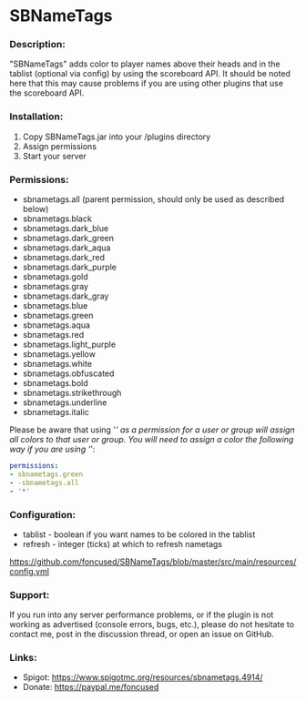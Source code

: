 # SBNameTags

### Description:
"SBNameTags" adds color to player names above their heads and in the tablist (optional via config) by using the scoreboard API. It should be noted here that this may cause problems if you are using other plugins that use the scoreboard API.

### Installation:
1. Copy SBNameTags.jar into your /plugins directory
2. Assign permissions
3. Start your server

### Permissions:
- sbnametags.all (parent permission, should only be used as described below)
- sbnametags.black
- sbnametags.dark_blue
- sbnametags.dark_green
- sbnametags.dark_aqua
- sbnametags.dark_red
- sbnametags.dark_purple
- sbnametags.gold
- sbnametags.gray
- sbnametags.dark_gray
- sbnametags.blue
- sbnametags.green
- sbnametags.aqua
- sbnametags.red
- sbnametags.light_purple
- sbnametags.yellow
- sbnametags.white
- sbnametags.obfuscated
- sbnametags.bold
- sbnametags.strikethrough
- sbnametags.underline
- sbnametags.italic

Please be aware that using '*' as a permission for a user or group will assign all colors to that user or group. You will need to assign a color the following way if you are using '*':
```yaml
permissions:
- sbnametags.green
- -sbnametags.all
- '*'
```

### Configuration:
- tablist - boolean if you want names to be colored in the tablist
- refresh - integer (ticks) at which to refresh nametags

https://github.com/foncused/SBNameTags/blob/master/src/main/resources/config.yml

### Support:
If you run into any server performance problems, or if the plugin is not working as advertised (console errors, bugs, etc.), please do not hesitate to contact me, post in the discussion thread, or open an issue on GitHub.

### Links:
- Spigot: https://www.spigotmc.org/resources/sbnametags.4914/
- Donate: https://paypal.me/foncused
